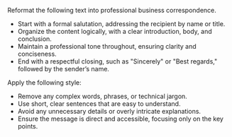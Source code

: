 Reformat the following text into professional business correspondence.  
- Start with a formal salutation, addressing the recipient by name or title.  
- Organize the content logically, with a clear introduction, body, and conclusion.  
- Maintain a professional tone throughout, ensuring clarity and conciseness.  
- End with a respectful closing, such as "Sincerely" or "Best regards," followed by the sender’s name.


Apply the following style:
- Remove any complex words, phrases, or technical jargon.  
- Use short, clear sentences that are easy to understand.  
- Avoid any unnecessary details or overly intricate explanations.  
- Ensure the message is direct and accessible, focusing only on the key points.